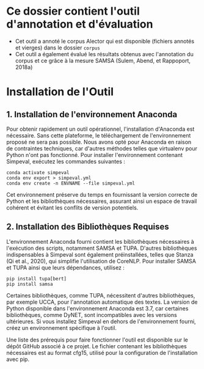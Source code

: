 # Ce dossier contient l'outil d'annotation et d'évaluation
* Cet outil a annoté le corpus Alector qui est disponible (fichiers annotés et vierges) dans le dossier `corpus`
* Cet outil a également évalué les résultats obtenus avec l'annotation du corpus et ce grâce à la mesure SAMSA (Sulem, Abend, et Rappoport, 2018a)


# Installation de l'Outil
## 1. Installation de l'environnement Anaconda
Pour obtenir rapidement un outil opérationnel, l'installation d'Anaconda est nécessaire. Sans cette plateforme, le téléchargement de l'environnement proposé ne sera pas possible. Nous avons opté pour Anaconda en raison de contraintes techniques, car d'autres méthodes telles que virtualenv pour Python n'ont pas fonctionné. Pour installer l'environnement contenant Simpeval, exécutez les commandes suivantes :

```
conda activate simpeval
conda env export > simpeval.yml
conda env create -n ENVNAME --file simpeval.yml
```

Cet environnement préserve du temps en fournissant la version correcte de Python et les bibliothèques nécessaires, assurant ainsi un espace de travail cohérent et évitant les conflits de version potentiels.

## 2. Installation des Bibliothèques Requises

L'environnement Anaconda fourni contient les bibliothèques nécessaires à l'exécution des scripts, notamment SAMSA et TUPA. D'autres bibliothèques indispensables à Simpeval sont également préinstallées, telles que Stanza (Qi et al., 2020), qui simplifie l'utilisation de CoreNLP. Pour installer SAMSA et TUPA ainsi que leurs dépendances, utilisez :

```
pip install tupa[bert]
pip install samsa
```

Certaines bibliothèques, comme TUPA, nécessitent d'autres bibliothèques, par exemple UCCA, pour l'annotation automatique des textes. La version de Python disponible dans l'environnement Anaconda est 3.7, car certaines bibliothèques, comme DyNET, sont incompatibles avec les versions ultérieures. Si vous installez Simpeval en dehors de l'environnement fourni, créez un environnement spécifique à l'outil.

Une liste des prérequis pour faire fonctionner l'outil est disponible sur le dépôt GitHub associé à ce projet. Le fichier contenant les bibliothèques nécessaires est au format cfg15, utilisé pour la configuration de l'installation avec pip.
